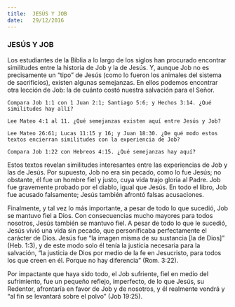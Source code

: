 ```yaml
---
title:  JESÚS Y JOB
date:   29/12/2016
---
```


### JESÚS Y JOB

Los estudiantes de la Biblia a lo largo de los siglos han procurado encontrar similitudes entre la historia de Job y la de Jesús. Y, aunque Job no es precisamente un “tipo” de Jesús (como lo fueron los animales del sistema de sacrificios), existen algunas semejanzas. En ellos podemos encontrar otra lección de Job: la de cuánto costó nuestra salvación para el Señor.

`Compara Job 1:1 con 1 Juan 2:1; Santiago 5:6; y Hechos 3:14. ¿Qué similitudes hay allí?`

`Lee Mateo 4:1 al 11. ¿Qué semejanzas existen aquí entre Jesús y Job?`

`Lee Mateo 26:61; Lucas 11:15 y 16; y Juan 18:30. ¿De qué modo estos textos encierran similitudes con la experiencia de Job?`

`Compara Job 1:22 con Hebreos 4:15. ¿Qué semejanzas hay aquí?`

Estos textos revelan similitudes interesantes entre las experiencias de Job y las de Jesús. Por supuesto, Job no era sin pecado, como lo fue Jesús; no obstante, él fue un hombre fiel y justo, cuya vida trajo gloria al Padre. Job fue gravemente probado por el diablo, igual que Jesús. En todo el libro, Job fue acusado falsamente; Jesús también afrontó falsas acusaciones.

Finalmente, y tal vez lo más importante, a pesar de todo lo que sucedió, Job se mantuvo fiel a Dios. Con consecuencias mucho mayores para todos nosotros, Jesús también se mantuvo fiel. A pesar de todo lo que le sucedió, Jesús vivió una vida sin pecado, que personificaba perfectamente el carácter de Dios. Jesús fue “la imagen misma de su sustancia [la de Dios]” (Heb. 1:3), y de este modo solo él tenía la justicia necesaria para la salvación, “la justicia de Dios por medio de la fe en Jesucristo, para todos los que creen en él. Porque no hay diferencia” (Rom. 3:22).

Por impactante que haya sido todo, el Job sufriente, fiel en medio del sufrimiento, fue un pequeño reflejo, imperfecto, de lo que Jesús, su Redentor, afrontaría en favor de Job y de nosotros, y él realmente vendrá y “al fin se levantará sobre el polvo” (Job 19:25). 